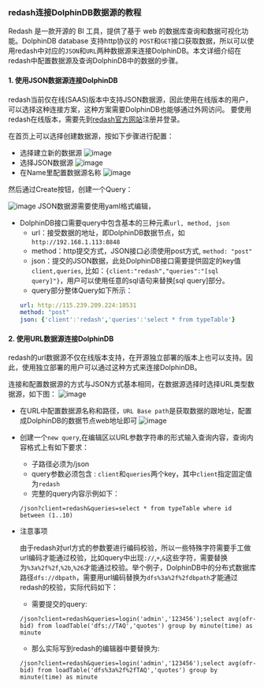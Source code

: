 ### redash连接DolphinDB数据源的教程
Redash 是一款开源的 BI 工具，提供了基于 web 的数据库查询和数据可视化功能。DolphinDB database 支持http协议的 `POST`和`GET`接口获取数据，所以可以使用redash中对应的`JSON`和`URL`两种数据源来连接DolphinDB。本文详细介绍在redash中配置数据源及查询DolphinDB中的数据的步骤。
#### 1. 使用JSON数据源连接DolphinDB
redash当前仅在线(SAAS)版本中支持JSON数据源，因此使用在线版本的用户，可以选择这种连接方案，这种方案需要DolphinDB也能够通过外网访问。
要使用redash在线版本，需要先到[redash官方网站](https://redash.io)注册并登录。

在首页上可以选择创建数据源，按如下步骤进行配置：
* 选择建立新的数据源
![image](https://github.com/dolphindb/Tutorials_CN/raw/master/images/redash/ds1.png)
* 选择JSON数据源
![image](https://github.com/dolphindb/Tutorials_CN/raw/master/images/redash/ds2.png)
* 在Name里配置数据源名称
![image](https://github.com/dolphindb/Tutorials_CN/raw/master/images/redash/ds8.png)


然后通过Create按钮，创建一个Query：

![image](https://github.com/dolphindb/Tutorials_CN/raw/master/images/redash/ds4.png)
JSON数据源需要使用yaml格式编辑，
* DolphinDB接口需要query中包含基本的三种元素`url, method, json`
	* url：接受数据的地址，即DolphinDB数据节点，如`http://192.168.1.113:8848`
	* method：http提交方式，JSON接口必须使用post方式, `method: "post"`
	* json：提交的JSON数据，此处DolphinDB接口需要提供固定的key值`client,queries`, 比如：`{client:"redash","queries":"[sql query]"}`，用户可以使用任意的sql语句来替换[sql query]部分。
	* query部分整体Query如下所示：
	```yaml
	url: http://115.239.209.224:18531
	method: "post"
	json: {'client':'redash','queries':'select * from typeTable'}
	```

#### 2. 使用URL数据源连接DolphinDB
redash的url数据源不仅在线版本支持，在开源独立部署的版本上也可以支持。因此，使用独立部署的用户可以通过这种方式来连接DolphinDB。

连接和配置数据源的方式与JSON方式基本相同，在数据源选择时选择URL类型数据源，如下图：
![image](https://github.com/dolphindb/Tutorials_CN/raw/master/images/redash/ds5.png)
* 在URL中配置数据源名称和路径，`URL Base path`是获取数据的跟地址，配置成DolphinDB的数据节点web地址即可
![image](https://github.com/dolphindb/Tutorials_CN/raw/master/images/redash/ds6.png)
* 创建一个`new query`,在编辑区以URL参数字符串的形式输入查询内容，查询内容格式上有如下要求：
    * 子路径必须为/json
    * query参数必须包含 : `client`和`queries`两个key，其中`client`指定固定值为`redash`
    * 完整的query内容示例如下：
    ```
    /json?client=redash&queries=select * from typeTable where id between (1..10) 
    ``` 

* 注意事项

    由于redash对url方式的参数要进行编码校验，所以一些特殊字符需要手工做url编码才能通过校验，比如query中出现`://`,`+`,`&`这些字符，需要替换为`%3a%2f%2f`,`%2b`,`%26`才能通过校验。举个例子，DolphinDB中的分布式数据库路径`dfs://dbpath`，需要用url编码替换为`dfs%3a%2f%2fdbpath`才能通过redash的校验，实际代码如下：
    * 需要提交的query:
    ```
    /json?client=redash&queries=login('admin','123456');select avg(ofr-bid) from loadTable('dfs://TAQ','quotes') group by minute(time) as minute  
    ```
    * 那么实际写到redash的编辑器中要替换为:
    ```
    /json?client=redash&queries=login('admin','123456');select avg(ofr-bid) from loadTable('dfs%3a%2f%2fTAQ','quotes') group by minute(time) as minute 
    ```
